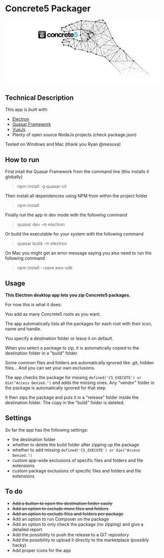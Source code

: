 # Concrete5 Packager
![Concrete5 Packager](/src/assets/concrete5-packager-logo-full.svg "Concrete5 Packager")
## Technical Description
This app is built with:

- [Electron](https://electronjs.org/ "Electron.org")
- [Quasar Framework](https://quasar-framework.org/ "Quasar Framework")
- [VueJs](https://vuejs.org/ "VueJs")
- Plenty of open source NodeJs projects (check package.json)

Tested on Windows and Mac (thank you Ryan @mesuva)

## How to run
First intall the Quasar Framework from the command line (this installs it globally)
> npm install -g quasar-cli

Then install all dependencies using NPM from within the project folder
> npm install

Finally run the app in dev mode with the following command
> quasar dev -m electron

Or build the executable for your system with the following command
> quasar build -m electron

On Mac you might get an error message saying you also need to run the following command
> npm install --save aws-sdk

## Usage

**This Electron desktop app lets you zip Concrete5 packages.**

For now this is what it does:

You add as many Concrete5 roots as you want.

The app automatically lists all the packages for each root with their icon, name and handle.

You specify a destination folder or leave it on default.

When you select a package to zip, it is automatically copied to the destination folder in a "build" folder.

Some common files and folders are automatically ignored like .git, hidden files... And you can set your own exclusions.

The app checks the package for missing `defined('C5_EXECUTE') or die("Access Denied.")` and adds the missing ones. Any "vendor" folder in the package is automatically ignored for that step.

It then zips the package and puts it in a "release" folder inside the destination folder. The copy in the "build" folder is deleted.

## Settings
So far the app has the following settings:

- the destination folder
- whether to delete the build folder after zipping up the package
- whether to add missing `defined('C5_EXECUTE') or die("Access Denied.")`
- custom app-wide exclusions of specific files and folders and file extensions
- custom package exclusions of specific files and folders and file extensions

## To do
- ~~Add a button to open the destination folder easily~~
- ~~Add an option to exclude more files and folders~~
- ~~Add an option to exclude files and folders per package~~
- Add an option to run Composer on the package
- Add an option to only check the package (no zipping) and give a detailed report
- Add the possibility to push the release to a GIT repository
- Add the possibility to upload it directly to the marketplace (possibly hacky)
- Add proper icons for the app